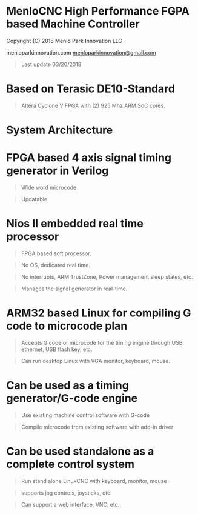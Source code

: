 
MenloCNC High Performance FGPA based Machine Controller
=======================================================

Copyright (C) 2018 Menlo Park Innovation LLC

   menloparkinnovation.com
   menloparkinnovation@gmail.com

> Last update 03/20/2018

# Based on Terasic DE10-Standard

  > Altera Cyclone V FPGA with (2) 925 Mhz ARM SoC cores.

# System Architecture  

# FPGA based 4 axis signal timing generator in Verilog

  > Wide word microcode

  > Updatable

# Nios II embedded real time processor

  > FPGA based soft processor.

  > No OS, dedicated real time.

  > No interrupts, ARM TrustZone, Power management sleep states, etc.

  > Manages the signal generator in real-time.

#  ARM32 based Linux for compiling G code to microcode plan

  > Accepts G code or microcode for the timing engine through
    USB, ethernet, USB flash key, etc.

  > Can run desktop Linux with VGA monitor, keyboard, mouse.

# Can be used as a timing generator/G-code engine

  > Use existing machine control software with G-code

  > Compile microcode from existing software with add-in driver

# Can be used standalone as a complete control system

  > Run stand alone LinuxCNC with keyboard, monitor, mouse

  > supports jog controls, joysticks, etc.

  > Can support a web interface, VNC, etc.
